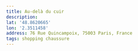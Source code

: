 ```yaml
---
title: Au-delà du cuir
description: 
lat: '48.8620665'
lon: '2.3511458'
address: 76 Rue Quincampoix, 75003 Paris, France
tags: shopping chaussure
---
```

